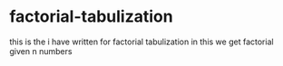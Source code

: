 # factorial-tabulization
this is the i have written for factorial tabulization in this we get factorial given n numbers
